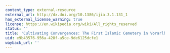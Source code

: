 ```yaml
---
content_type: external-resource
external_url: http://dx.doi.org/10.1386/ijia.3.1.131_1
has_external_license_warning: true
license: https://en.wikipedia.org/wiki/All_rights_reserved
status: ''
title: 'Cultivating Convergences: The First Islamic Cemetery in Vorarlberg, Austria'
uid: e9b43576-956a-428f-a5ce-9de6125dcfe1
wayback_url: ''
---
```


